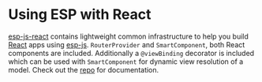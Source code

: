 # Using ESP with React 

[esp-js-react](https://github.com/esp/esp-js-react) contains lightweight common infrastructure to help you build [React](https://facebook.github.io/react/) apps using [esp-js](https://github.com/esp/esp-js).
`RouterProvider` and `SmartComponent`, both React components are included. 
Additionally a `@viewBinding` decorator is included which can be used with `SmartComponent` for dynamic view resolution of a model. Check out the [repo](https://github.com/esp/esp-js-react) for documentation. 